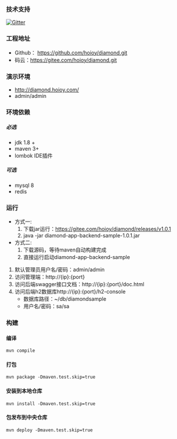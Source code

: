 ### 技术支持
[![Gitter](https://badges.gitter.im/hoioy-diamond/community.svg)](https://gitter.im/hoioy-diamond/community?utm_source=badge&utm_medium=badge&utm_campaign=pr-badge)

### 工程地址
* Github： https://github.com/hoioy/diamond.git
* 码云：https://gitee.com/hoioy/diamond.git

### 演示环境
* http://diamond.hoioy.com/
* admin/admin

### 环境依赖
##### 必选
- jdk 1.8 +
- maven 3+
- lombok IDE插件

##### 可选
- mysql 8
- redis

### 运行
* 方式一:
    1. 下载jar运行：https://gitee.com/hoioy/diamond/releases/v1.0.1  
    1. java -jar diamond-app-backend-sample-1.0.1.jar
* 方式二:
    1. 下载源码，等待maven自动构建完成
    1. 直接运行启动diamond-app-backend-sample
1. 默认管理员用户名/密码：admin/admin
1. 访问管理端：http://{ip}:{port}
1. 访问后端swagger接口文档：http://{ip}:{port}/doc.html
1. 访问后端h2数据库http://{ip}:{port}/h2-console
    * 数据库路径：~/db/diamondsample
    * 用户名/密码：sa/sa

### 构建
#### 编译
`mvn compile`

#### 打包
`mvn package -Dmaven.test.skip=true`

#### 安装到本地仓库
`mvn install -Dmaven.test.skip=true`

#### 包发布到中央仓库
`mvn deploy -Dmaven.test.skip=true`


